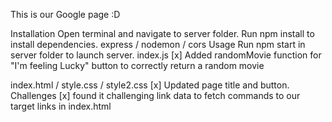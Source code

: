 This is our Google page :D

Installation
Open terminal and navigate to server folder.
Run npm install to install dependencies. express / nodemon / cors
Usage
Run npm start in server folder to launch server.
index.js
[x] Added randomMovie function for "I'm feeling Lucky" button to correctly return a random movie

index.html / style.css / style2.css
[x] Updated page title and button.
Challenges
[x] found it challenging link data to fetch commands to our target links in index.html
